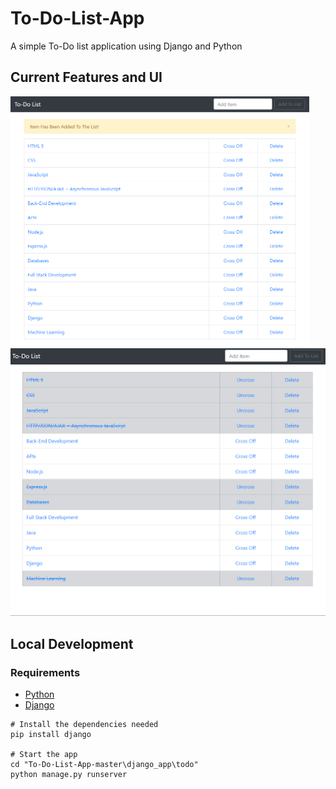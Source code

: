 # To-Do-List-App
A simple To-Do list application using Django and Python

## Current Features and UI

<img src="images/Image1.PNG" weight="400" height="400">    
<img src="images/Image3.PNG">


## Local Development
### Requirements
 - [Python](https://www.python.org/downloads/)
 - [Django](https://www.djangoproject.com/)

```
# Install the dependencies needed
pip install django

# Start the app
cd "To-Do-List-App-master\django_app\todo" 
python manage.py runserver

```
